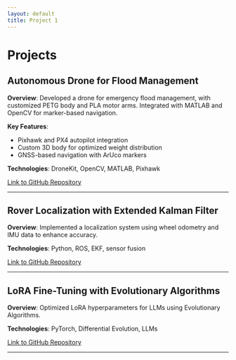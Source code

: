 ```yaml
---
layout: default
title: Project 1
---
```


# Projects

## Autonomous Drone for Flood Management
**Overview**: Developed a drone for emergency flood management, with customized PETG body and PLA motor arms. Integrated with MATLAB and OpenCV for marker-based navigation.

**Key Features**:
- Pixhawk and PX4 autopilot integration
- Custom 3D body for optimized weight distribution
- GNSS-based navigation with ArUco markers

**Technologies**: DroneKit, OpenCV, MATLAB, Pixhawk

[Link to GitHub Repository](https://github.com/your-repo)

---

## Rover Localization with Extended Kalman Filter
**Overview**: Implemented a localization system using wheel odometry and IMU data to enhance accuracy.

**Technologies**: Python, ROS, EKF, sensor fusion

[Link to GitHub Repository](https://github.com/your-repo)

---

## LoRA Fine-Tuning with Evolutionary Algorithms
**Overview**: Optimized LoRA hyperparameters for LLMs using Evolutionary Algorithms.

**Technologies**: PyTorch, Differential Evolution, LLMs

[Link to GitHub Repository](https://github.com/your-repo)

---

